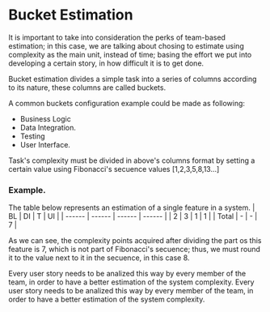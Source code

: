 # Bucket Estimation
  It is important to take into consideration the perks of team-based estimation; in this case, we are talking about chosing to estimate using complexity as the main unit, instead of time; basing the effort we put into developing a certain story, in how difficult it is to get done.

  Bucket estimation divides a simple task into a series of columns according to its nature, these columns are called buckets. 

  A common buckets configuration example could be made as following:

  - Business Logic
  - Data Integration.
  - Testing
  - User Interface.
 
  Task's complexity must be  divided in above's columns format by setting a certain value using Fibonacci's secuence values [1,2,3,5,8,13...]
### Example.
The table below represents an estimation of a single feature in a system.
| BL | DI | T | UI |
| ------ | ------ | ------ | ------ |
| 2 | 3 | 1 | 1 |
| Total | - | - | 7 |

  As we can see, the complexity points acquired after dividing the part os this feature is 7, which is not part of Fibonacci's secuence; thus, we must round it to the value next to it in the secuence, in this case 8.

  Every user story needs to be analized this way by every member of the team, in order to have a better estimation of the system complexity.
  Every user story needs to be analized this way by every member of the team, in order to have a better estimation of the system complexity.
